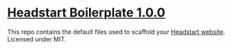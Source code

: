 # [Headstart Boilerplate 1.0.0](http://headstart.flovan.me)

This repo contains the default files used to scaffold your [Headstart website](http://headstart.flovan.me).
Licensed under MIT.